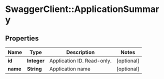# SwaggerClient::ApplicationSummary

## Properties
Name | Type | Description | Notes
------------ | ------------- | ------------- | -------------
**id** | **Integer** | Application ID. Read-only. | [optional] 
**name** | **String** | Application name | [optional] 


